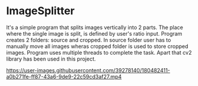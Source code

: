 # ImageSplitter  
It's a simple program that splits images vertically into 2 parts.
The place where the single image is split, is defined by user's ratio input.
Program creates 2 folders: source and cropped.
In source folder user has to manually move all images
wheras cropped folder is used to store cropped images.
Program uses multiple threads to complete the task.
Apart that cv2 library has been used in this project.


https://user-images.githubusercontent.com/39278140/180482411-a0b271fe-ff87-43a6-9de9-22c59cd3af27.mp4


